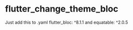 # flutter_change_theme_bloc

Just add this to .yaml   flutter_bloc: ^8.1.1 and   equatable: ^2.0.5

